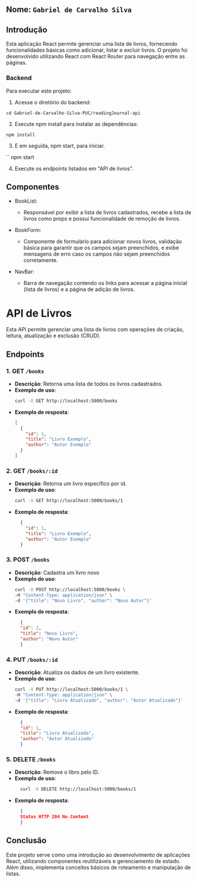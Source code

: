 ## Nome: `Gabriel de Carvalho Silva`

## Introdução

Esta aplicação React permite gerenciar uma lista de livros, fornecendo funcionalidades básicas como adicionar, listar e excluir livros. O projeto foi desenvolvido utilizando React com React Router para navegação entre as páginas.

### Backend

Para executar este projeto:

1. Acesse o diretório do backend:


```
cd Gabriel-de-Carvalho-Silva-PUC/readingJournal-api
```

2. Execute npm install para instalar as dependências:


```
npm install
```

3. E em seguida, npm start, para iniciar.

``
npm start


4. Execute os endpoints listados em "API de livros".


## Componentes

- BookList:

  - Responsável por exibir a lista de livros cadastrados, recebe a lista de livros como props e possui funcionalidade de remoção de livros.

- BookForm:

  - Componente de formulário para adicionar novos livros, validação básica para garantir que os campos sejam preenchidos, e exibe mensagens de erro caso os campos não sejam preenchidos corretamente.

- NavBar:

  - Barra de navegação contendo os links para acessar a página inicial (lista de livros) e a página de adição de livros.


# API de Livros

Esta API permite gerenciar uma lista de livros com operações de criação, leitura, atualização e exclusão (CRUD).

## Endpoints

### 1. **GET** `/books`
- **Descrição**: Retorna uma lista de todos os livros cadastrados.
- **Exemplo de uso**:
  ```bash
  curl -X GET http://localhost:5000/books
  ```
- **Exemplo de resposta**:
  ```json
  [
    {
      "id": 1,
      "title": "Livro Exemplo",
      "author": "Autor Exemplo"
    }
  ]
  ```

### 2. **GET** `/books/:id`
- **Descrição**: Retorna um livro específico por id.
- **Exemplo de uso**:
  ```bash
  curl -X GET http://localhost:5000/books/1
  ```
- **Exemplo de resposta**:
  ```json
    {
      "id": 1,
      "title": "Livro Exemplo",
      "author": "Autor Exemplo"
    }
  ```

### 3. **POST** `/books`
- **Descrição**: Cadastra um livro novo
- **Exemplo de uso**:
  ```bash
  curl -X POST http://localhost:5000/books \
  -H "Content-Type: application/json" \
  -d '{"title": "Novo Livro", "author": "Novo Autor"}'
  ```
- **Exemplo de resposta**:
  ```json
    {
    "id": 2,
    "title": "Novo Livro",
    "author": "Novo Autor"
    }
  ```

### 4. **PUT** `/books/:id`
- **Descrição**: Atualiza os dados de um livro existente.
- **Exemplo de uso**:
  ```bash
  curl -X PUT http://localhost:5000/books/1 \
  -H "Content-Type: application/json" \
  -d '{"title": "Livro Atualizado", "author": "Autor Atualizado"}'
  ```
- **Exemplo de resposta**:
  ```json
    {
    "id": 1,
    "title": "Livro Atualizado",
    "author": "Autor Atualizado"
    }
  ```

### 5. **DELETE** `/books`
- **Descrição**: Remove o libro pelo ID.
- **Exemplo de uso**: 
  ```bash
    curl -X DELETE http://localhost:5000/books/1
  ```
- **Exemplo de resposta**:
  ```json
    {
    Status HTTP 204 No Content
    }
  ```


## Conclusão

Este projeto serve como uma introdução ao desenvolvimento de aplicações React, utilizando componentes reutilizáveis e gerenciamento de estado. Além disso, implementa conceitos básicos de roteamento e manipulação de listas.
